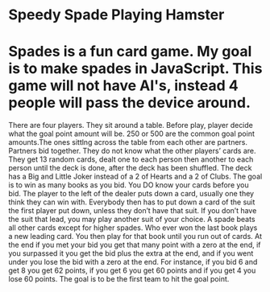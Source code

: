 Speedy Spade Playing Hamster
============================
Spades is a fun card game. My goal is to make spades in JavaScript. This game will not have AI's, instead 4 people will pass the device around.
============================
There are four players. They sit around a table.  Before play, player decide what the goal point amount will be. 250  or 500 are the common goal point amounts.The ones sittlng across the table from each other are partners. Partners bid together. They do not know what the other players’ cards are. They get 13 random cards, dealt one to each person then another to each person until the deck is done, after the deck has been shuffled. The deck has a Big and Little Joker instead of a 2 of Hearts and a 2 of Clubs. The goal is to win as many books as you bid. You DO know your cards before you bid. The player to the left of the dealer puts down a card, usually one they think they can win with. Everybody then has to put down a card of the suit the first player put down, unless they don’t have that suit. If you don’t have the suit that lead, you may play another suit of your choice. A spade beats all other cards except for higher spades. Who ever won the last book plays a new leading card. You then play for that book until you run out of cards.  At the end if you met your bid you get that many point with a zero at the end, if you surpassed it you get the bid plus the extra at the end, and if you went under you lose the bid with a zero at the end. For instance, if you bid 6 and get 8 you get 62 points, if you get 6 you get 60 points and if you get 4 you lose 60 points. The goal is to be the first team to hit the goal point.
